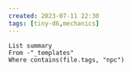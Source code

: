 ```yaml
---
created: 2023-07-11 22:30
tags: [tiny-d6,mechanics]
---
```

```dataview
List summary
From -"_templates"
Where contains(file.tags, "npc")
```
